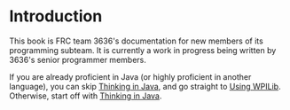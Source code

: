 # Introduction

This book is FRC team 3636's documentation
for new members of its programming subteam.
It is currently a work in progress
being written by 3636's senior programmer members.

If you are already proficient in Java
(or highly proficient in another language),
you can skip [Thinking in Java](./java/index.html),
and go straight to [Using WPILib](./wpilib/index.html).
Otherwise, start off with [Thinking in Java](./java/index.html).
